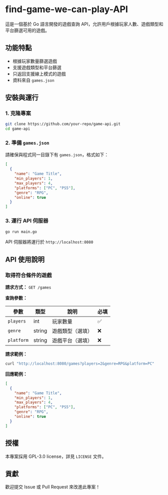 # find-game-we-can-play-API

這是一個基於 Go 語言開發的遊戲查詢 API，允許用戶根據玩家人數、遊戲類型和平台篩選可用的遊戲。

## 功能特點

- 根據玩家數量篩選遊戲
- 支援遊戲類型和平台篩選
- 只返回支援線上模式的遊戲
- 資料來自 `games.json`

## 安裝與運行

### 1. 克隆專案

```sh
git clone https://github.com/your-repo/game-api.git
cd game-api
```

### 2. 準備 `games.json`

請確保與程式同一目錄下有 `games.json`，格式如下：

```json
[
  {
    "name": "Game Title",
    "min_players": 1,
    "max_players": 4,
    "platforms": ["PC", "PS5"],
    "genre": "RPG",
    "online": true
  }
]
```

### 3. 運行 API 伺服器

```sh
go run main.go
```

API 伺服器將運行於 `http://localhost:8080`

## API 使用說明

### 取得符合條件的遊戲

**請求方式：** `GET /games`

**查詢參數：**

| 參數         | 類型     | 說明       | 必填 |
| ---------- | ------ | -------- | -- |
| `players`  | int    | 玩家數量     | ✅  |
| `genre`    | string | 遊戲類型（選填） | ❌  |
| `platform` | string | 遊戲平台（選填） | ❌  |

**請求範例：**

```sh
curl "http://localhost:8080/games?players=2&genre=RPG&platform=PC"
```

**回應範例：**

```json
[
  {
    "name": "Game Title",
    "min_players": 1,
    "max_players": 4,
    "platforms": ["PC", "PS5"],
    "genre": "RPG",
    "online": true
  }
]
```

## 授權

本專案採用 GPL-3.0 license，詳見 `LICENSE` 文件。

## 貢獻

歡迎提交 Issue 或 Pull Request 來改進此專案！

